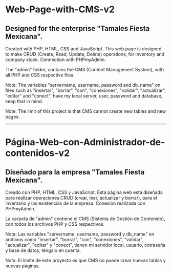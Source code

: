 # Web-Page-with-CMS-v2
## Designed for the enterprise "Tamales Fiesta Mexicana".
Created with PHP, HTML, CSS and JavaScript. This web page is designed to make CRUD (Create, Read, Update, Delete) operations, for inventory and company stock. Connection with PHPmyAdmin.

The "admin" folder, contains the CMS (Content Management System), with all PHP and CSS respective files.


Note: The variables "servername, username, password and db_name" on files such as "insertar", "borrar", "con", "conexiones", "validar", "actualizar", "editar" and "conect", have my local server, user, password and database, keep that in mind.


Note: The limit of this project is that CMS cannot create new tables and new pages.

----
# Página-Web-con-Administrador-de-contenidos-v2
## Diseñado para la empresa "Tamales Fiesta Mexicana".
Creado con PHP, HTML, CSS y JavaScript. Esta página web está diseñada para realizar operaciones CRUD (crear, leer, actualizar y borrar), para el inventario y las existencias de la empresa. Conexión realizada con PHPmyAdmin.

La carpeta de "admin" contiene el CMS (Sistema de Gestión de Contenido), con todos los archivos PHP y CSS respectivos. 


Nota: Las variables "servername, username, password y db_name" en archivos como "insertar", "borrar", "con", "conexiones", "validar", "actualizar", "editar" y "conect", tienen mi servidor local, usuario, cotraseña y base de datos, téngalo en cuenta.


Nota: El límite de este proyecto es que CMS no puede crear nuevas tablas y nuevas páginas.
